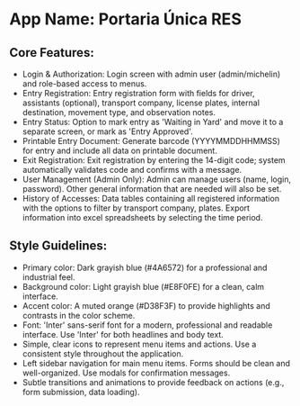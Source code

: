 # **App Name**: Portaria Única RES

## Core Features:

- Login & Authorization: Login screen with admin user (admin/michelin) and role-based access to menus.
- Entry Registration: Entry registration form with fields for driver, assistants (optional), transport company, license plates, internal destination, movement type, and observation notes.
- Entry Status: Option to mark entry as 'Waiting in Yard' and move it to a separate screen, or mark as 'Entry Approved'.
- Printable Entry Document: Generate barcode (YYYYMMDDHHMMSS) for entry and include all data on printable document.
- Exit Registration: Exit registration by entering the 14-digit code; system automatically validates code and confirms with a message.
- User Management (Admin Only): Admin can manage users (name, login, password). Other general information that are needed will also be set.
- History of Accesses: Data tables containing all registered information with the options to filter by transport company, plates. Export information into excel spreadsheets by selecting the time period.

## Style Guidelines:

- Primary color: Dark grayish blue (#4A6572) for a professional and industrial feel.
- Background color: Light grayish blue (#E8F0FE) for a clean, calm interface.
- Accent color: A muted orange (#D38F3F) to provide highlights and contrasts in the color scheme.
- Font: 'Inter' sans-serif font for a modern, professional and readable interface. Use 'Inter' for both headlines and body text.
- Simple, clear icons to represent menu items and actions. Use a consistent style throughout the application.
- Left sidebar navigation for main menu items. Forms should be clean and well-organized. Use modals for confirmation messages.
- Subtle transitions and animations to provide feedback on actions (e.g., form submission, data loading).